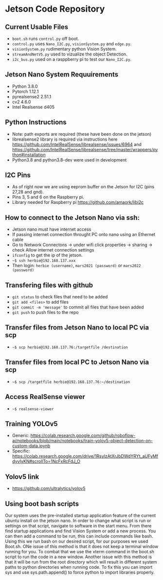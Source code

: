 # Jetson Code Repository

## Current Usable Files
- `boot.sh` runs `control.py` off boot.
- `control.py` uses `Nano_I2C.py`, `visionSystem.py` and `edge.py`. 
- `visionSystem.py` rudimentary python Vision System.
- `streamAndNetV5.py` used to vizualize the object Detection.
- `i2c_bus.py` used on a rasppberry pi to test our `Nano_I2C.py`.

## Jetson Nano System Requuirements
- Python 3.8.0
- Pytorch 1.12.1
- pyrealsense2 2.51.1
- cv2 4.6.0
- Intel Realsense d405

## Python Instructions 
- Note: path exports are required (these have been done on the jetson)
- librealsense2 library is required via instructions here https://github.com/IntelRealSense/librealsense/issues/6964 and https://github.com/IntelRealSense/librealsense/tree/master/wrappers/python#installation
- Python3.8 and python3.8-dev were used in development

## I2C Pins
- As of right now we are using eeprom buffer on the Jetson for I2C (pins 27,28 and gnd).
- Pins 3, 5 and 6 on the Raspberry pi.
- Library needed for Raspberry pi https://github.com/amaork/libi2c

## How to connect to the Jetson Nano via ssh:
- Jetson nano must have internet access
- If passing internet connection throught PC onto nano using an Ethernet cable
- Go to Network Connectons -> under wifi click properties -> sharing -> check Allow internet connection settings
- `ifconfig` to get the ip of the jetson.
- `~$ ssh herbie@192.168.137.xxx`
- Then login: `herbie (username)`, `mars2021 (password)` or `mars2022 (password)`

## Transfering files with github
- `git status` to check files that need to be added
- `git add <files>` to add files
- `git commit -m 'message'` to commit all files that have been added
- `git push` to push files to the repo

## Transfer files from Jetson Nano to local PC via scp
- `~$ scp herbie@192.168.137.76:/targetfile /destination`

## Transfer files from local PC to Jetson Nano via scp
- `~$ scp /targetfile herbie@192.168.137.76:~/destination`

## Access RealSense viewer
- `~$ realsense-viewer`

## Training YOLOv5
- Generic:
https://colab.research.google.com/github/roboflow-ai/notebooks/blob/main/notebooks/train-yolov5-object-detection-on-custom-data.ipynb
- Specific:
https://colab.research.google.com/drive/1RsylzAtXrJbDWdYRYt_aUFyMfdyvIyKN#scrollTo=1NcFxRcFdJ_O

## Yolov5 link
- https://github.com/ultralytics/yolov5

## Using boot bash scripts
Our system uses the pre-installed startup application feature of the current ubuntu install on the jetson nano. In order to change what script is run or
settings on that script, navigate to software in the start menu. From there find startup applications and find Vision System or add a new process. You can 
then add a command to be run, this can include commands like bash. Using this we run bash on our desired script, for our purposes we used Boot.sh. ONe issue 
of this method is that it does not keep a terminal window running for you. To combat that we use the xterm command in the boot.sh script to run the code in a 
new window. Another issue with this method is that it will be run from the root directory which will result in different system paths to python directories 
when running code. To fix this you can import sys and use sys.path.append() to force python to import libraries properly.
